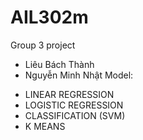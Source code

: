 # AIL302m
Group 3 project

- Liêu Bách Thành
- Nguyễn Minh Nhật
Model:
+ LINEAR REGRESSION
+ LOGISTIC REGRESSION 
+ CLASSIFICATION (SVM)
+ K MEANS


